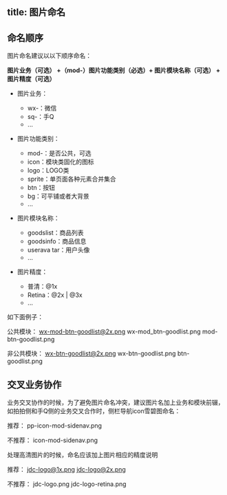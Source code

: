 title: 图片命名
---

## 命名顺序

图片命名建议以以下顺序命名：

**图片业务（可选） +（mod-）图片功能类别（必选）+ 图片模块名称（可选） + 图片精度（可选）**

* 图片业务：
  - wx-：微信
  - sq-：手Q
  - ...


* 图片功能类别：

  - mod-：是否公共，可选
  - icon：模块类固化的图标
  - logo：LOGO类
  - sprite：单页面各种元素合并集合
  - btn：按钮
  - bg：可平铺或者大背景
  - ...

  
* 图片模块名称：

  - goodslist：商品列表 
  - goodsinfo：商品信息
  - userava tar：用户头像
  - ...
  
  
* 图片精度：

  - 普清：@1x
  - Retina：@2x | @3x
  - ...

  
如下面例子：

  公共模块：
  wx-mod-btn-goodlist@2x.png
  wx-mod_btn-goodlist.png
  mod-btn-goodlist.png 
  
  非公共模块：
  wx-btn-goodlist@2x.png
  wx-btn-goodlist.png
  btn-goodlist.png

## 交叉业务协作

业务交叉协作的时候，为了避免图片命名冲突，建议图片名加上业务和模块前辍，如拍拍侧和手Q侧的业务交叉合作时，侧栏导航icon雪碧图命名：

  推荐：
  pp-icon-mod-sidenav.png

  不推荐：
  icon-mod-sidenav.png

处理高清图片的时候，命名应该加上图片相应的精度说明

  推荐：
  jdc-logo@1x.png
  jdc-logo@2x.png

  不推荐：
  jdc-logo.png
  jdc-logo-retina.png
